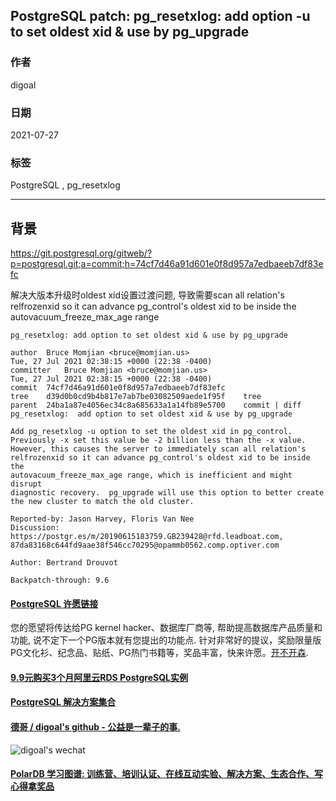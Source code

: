 ## PostgreSQL patch: pg_resetxlog: add option -u to set oldest xid & use by pg_upgrade    
    
### 作者    
digoal    
    
### 日期    
2021-07-27    
    
### 标签    
PostgreSQL , pg_resetxlog    
    
----    
    
## 背景    
https://git.postgresql.org/gitweb/?p=postgresql.git;a=commit;h=74cf7d46a91d601e0f8d957a7edbaeeb7df83efc    
    
解决大版本升级时oldest xid设置过渡问题, 导致需要scan all relation's    
relfrozenxid so it can advance pg_control's oldest xid to be inside the    
autovacuum_freeze_max_age range  
    
```    
pg_resetxlog: add option to set oldest xid & use by pg_upgrade    
    
author	Bruce Momjian <bruce@momjian.us>	    
Tue, 27 Jul 2021 02:38:15 +0000 (22:38 -0400)    
committer	Bruce Momjian <bruce@momjian.us>	    
Tue, 27 Jul 2021 02:38:15 +0000 (22:38 -0400)    
commit	74cf7d46a91d601e0f8d957a7edbaeeb7df83efc    
tree	d39d0b0cd9b4b817e7ab7be03082509aede1f95f	tree    
parent	24ba1a87e4056ec34c8a685633a1a14fb89e5700	commit | diff    
pg_resetxlog:  add option to set oldest xid & use by pg_upgrade    
    
Add pg_resetxlog -u option to set the oldest xid in pg_control.    
Previously -x set this value be -2 billion less than the -x value.    
However, this causes the server to immediately scan all relation's    
relfrozenxid so it can advance pg_control's oldest xid to be inside the    
autovacuum_freeze_max_age range, which is inefficient and might disrupt    
diagnostic recovery.  pg_upgrade will use this option to better create    
the new cluster to match the old cluster.    
    
Reported-by: Jason Harvey, Floris Van Nee    
Discussion: https://postgr.es/m/20190615183759.GB239428@rfd.leadboat.com, 87da83168c644fd9aae38f546cc70295@opammb0562.comp.optiver.com    
    
Author: Bertrand Drouvot    
    
Backpatch-through: 9.6    
```    
      
  
#### [PostgreSQL 许愿链接](https://github.com/digoal/blog/issues/76 "269ac3d1c492e938c0191101c7238216")
您的愿望将传达给PG kernel hacker、数据库厂商等, 帮助提高数据库产品质量和功能, 说不定下一个PG版本就有您提出的功能点. 针对非常好的提议，奖励限量版PG文化衫、纪念品、贴纸、PG热门书籍等，奖品丰富，快来许愿。[开不开森](https://github.com/digoal/blog/issues/76 "269ac3d1c492e938c0191101c7238216").  
  
  
#### [9.9元购买3个月阿里云RDS PostgreSQL实例](https://www.aliyun.com/database/postgresqlactivity "57258f76c37864c6e6d23383d05714ea")
  
  
#### [PostgreSQL 解决方案集合](https://yq.aliyun.com/topic/118 "40cff096e9ed7122c512b35d8561d9c8")
  
  
#### [德哥 / digoal's github - 公益是一辈子的事.](https://github.com/digoal/blog/blob/master/README.md "22709685feb7cab07d30f30387f0a9ae")
  
  
![digoal's wechat](../pic/digoal_weixin.jpg "f7ad92eeba24523fd47a6e1a0e691b59")
  
  
#### [PolarDB 学习图谱: 训练营、培训认证、在线互动实验、解决方案、生态合作、写心得拿奖品](https://www.aliyun.com/database/openpolardb/activity "8642f60e04ed0c814bf9cb9677976bd4")
  

